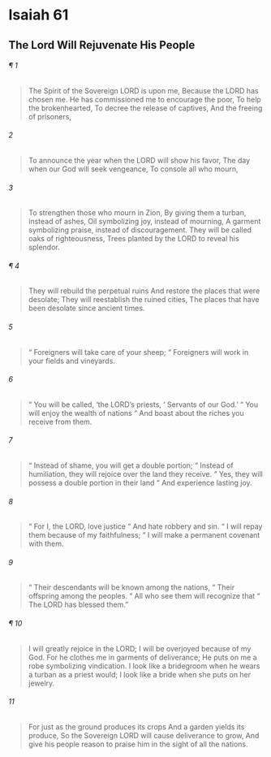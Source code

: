 # Isaiah 61
## The Lord Will Rejuvenate His People
###### ¶ 1
> The Spirit of the Sovereign LORD is upon me,
> Because the LORD has chosen me.
> He has commissioned me to encourage the poor,
> To help the brokenhearted,
> To decree the release of captives,
> And the freeing of prisoners,
###### 2
> To announce the year when the LORD will show his favor,
> The day when our God will seek vengeance,
> To console all who mourn,
###### 3
> To strengthen those who mourn in Zion,
> By giving them a turban, instead of ashes,
> Oil symbolizing joy, instead of mourning,
> A garment symbolizing praise, instead of discouragement.
> They will be called oaks of righteousness,
> Trees planted by the LORD to reveal his splendor.
###### ¶ 4
> They will rebuild the perpetual ruins
> And restore the places that were desolate;
> They will reestablish the ruined cities,
> The places that have been desolate since ancient times.
###### 5
>  “ Foreigners will take care of your sheep;
>  “ Foreigners will work in your fields and vineyards.
###### 6
>  “ You will be called, ‘the LORD’s priests,
>  ‘ Servants of our God.’
>  “ You will enjoy the wealth of nations
>  “ And boast about the riches you receive from them.
###### 7
>  “ Instead of shame, you will get a double portion;
>  “ Instead of humiliation, they will rejoice over the land they receive.
>  “ Yes, they will possess a double portion in their land
>  “ And experience lasting joy.
###### 8
>  “ For I, the LORD, love justice
>  “ And hate robbery and sin.
>  “ I will repay them because of my faithfulness;
>  “ I will make a permanent covenant with them.
###### 9
>  “ Their descendants will be known among the nations,
>  “ Their offspring among the peoples.
>  “ All who see them will recognize that
>  “ The LORD has blessed them.”
###### ¶ 10
> I will greatly rejoice in the LORD;
> I will be overjoyed because of my God.
> For he clothes me in garments of deliverance;
> He puts on me a robe symbolizing vindication.
> I look like a bridegroom when he wears a turban as a priest would;
> I look like a bride when she puts on her jewelry.
###### 11
> For just as the ground produces its crops
> And a garden yields its produce,
> So the Sovereign LORD will cause deliverance to grow,
> And give his people reason to praise him in the sight of all the nations.
